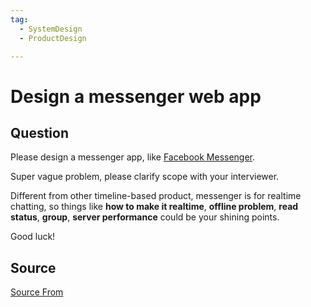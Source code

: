 ```yaml
---
tag:
  - SystemDesign
  - ProductDesign

---
```

  
# Design a messenger web app

## Question
Please design a messenger app, like [Facebook Messenger](https://www.messenger.com/).

Super vague problem, please clarify scope with your interviewer.

Different from other timeline-based product, messenger is for realtime chatting, so things like **how to make it realtime**, **offline problem**, **read status**, **group**, **server performance** could be your shining points.

Good luck!




##  Source
[Source From](https://bigfrontend.dev/design/design-a-messenger-app)

  